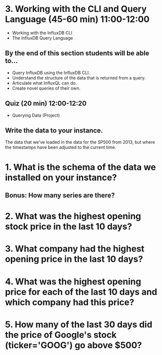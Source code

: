 # 3. Working with the CLI and Query Language (45-60 min) 11:00-12:00

* Working with the InfluxDB CLI
* The InfluxDB Query Language

## By the end of this section students will be able to...

* Query InfluxDB using the InfluxDB CLI.
* Understand the structure of the data that is returned from a query.
* Articulate what InfluxQL can do.
* Create novel queries of their own.

## Quiz (20 min) 12:00-12:20
* Querying Data (Project)


## Write the data to your instance.

The data that we've loaded in the data for the SP500 from 2013, but where the timestamps have been adjusted to the current time.

# 1. What is the schema of the data we installed on your instance?

## Bonus: How many series are there?

# 2. What was the highest opening stock price in the last 10 days?

# 3. What company had the highest opening price in the last 10 days?

# 4. What was the highest opening price for each of the last 10 days and which company had this price?

# 5. How many of the last 30 days did the price of Google's stock (ticker='GOOG') go above $500?
